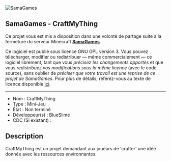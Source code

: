 ![SamaGames](https://assets.samagames.net/images/logo.png "SamaGames logo")

## SamaGames - CraftMyThing

Ce projet vous est mis a disposition dans une volonté de partage suite à la fermeture du serveur Minecraft [**SamaGames**](http://samagames.net).

Ce logiciel est publié sous licence GNU GPL version 3. Vous pouvez télécharger, modifier ou redistribuer — même commercialement — ce logiciel librement, tant que vous *précisez les changements apportés* et que vous *redistribuez vos modifications sous la même licence* (avec le code source), sans oublier de *préciser que votre travail est une reprise de ce projet de SamaGames*.
Pour plus de détails, référez-vous au texte de licence disponible [ici](LICENCE).

------------------------------------

- Nom : CraftMyThing
- Type : Mini-Jeu
- État : Non terminé
- Développeur(s) : BlueSlime
- CDC (Si existant) :


## Description
CraftMyThing est un projet demandant aux joueurs de 'crafter' une idée donnée avec les ressources environnantes.